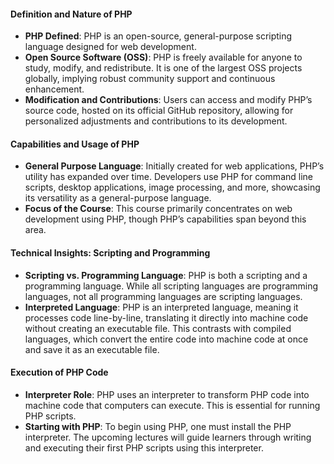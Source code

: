 #### Definition and Nature of PHP  
- **PHP Defined**: PHP is an open-source, general-purpose scripting language designed for web development.  
- **Open Source Software (OSS)**: PHP is freely available for anyone to study, modify, and redistribute. It is one of the largest OSS projects globally, implying robust community support and continuous enhancement.  
- **Modification and Contributions**: Users can access and modify PHP’s source code, hosted on its official GitHub repository, allowing for personalized adjustments and contributions to its development.  
  
#### Capabilities and Usage of PHP  
- **General Purpose Language**: Initially created for web applications, PHP’s utility has expanded over time. Developers use PHP for command line scripts, desktop applications, image processing, and more, showcasing its versatility as a general-purpose language.  
- **Focus of the Course**: This course primarily concentrates on web development using PHP, though PHP’s capabilities span beyond this area.  
  
#### Technical Insights: Scripting and Programming  
- **Scripting vs. Programming Language**: PHP is both a scripting and a programming language. While all scripting languages are programming languages, not all programming languages are scripting languages.  
- **Interpreted Language**: PHP is an interpreted language, meaning it processes code line-by-line, translating it directly into machine code without creating an executable file. This contrasts with compiled languages, which convert the entire code into machine code at once and save it as an executable file.  
  
#### Execution of PHP Code  
- **Interpreter Role**: PHP uses an interpreter to transform PHP code into machine code that computers can execute. This is essential for running PHP scripts.  
- **Starting with PHP**: To begin using PHP, one must install the PHP interpreter. The upcoming lectures will guide learners through writing and executing their first PHP scripts using this interpreter.  